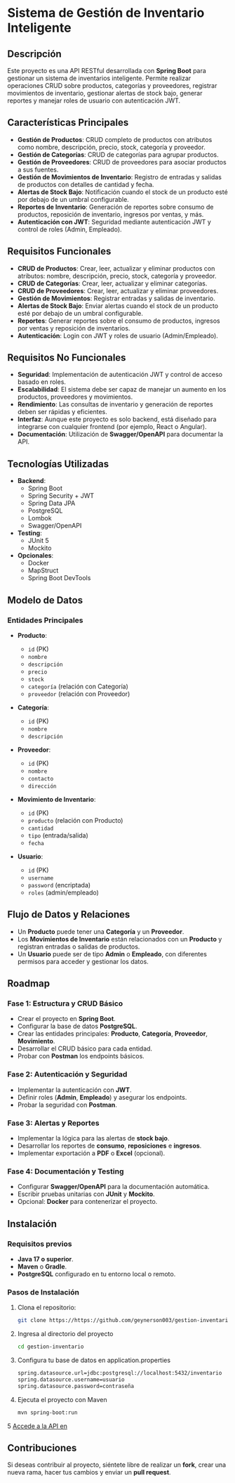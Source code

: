 # Sistema de Gestión de Inventario Inteligente

## Descripción

Este proyecto es una API RESTful desarrollada con **Spring Boot** para gestionar un sistema de inventarios inteligente. Permite realizar operaciones CRUD sobre productos, categorías y proveedores, registrar movimientos de inventario, gestionar alertas de stock bajo, generar reportes y manejar roles de usuario con autenticación JWT.

## Características Principales

- **Gestión de Productos**: CRUD completo de productos con atributos como nombre, descripción, precio, stock, categoría y proveedor.
- **Gestión de Categorías**: CRUD de categorías para agrupar productos.
- **Gestión de Proveedores**: CRUD de proveedores para asociar productos a sus fuentes.
- **Gestión de Movimientos de Inventario**: Registro de entradas y salidas de productos con detalles de cantidad y fecha.
- **Alertas de Stock Bajo**: Notificación cuando el stock de un producto esté por debajo de un umbral configurable.
- **Reportes de Inventario**: Generación de reportes sobre consumo de productos, reposición de inventario, ingresos por ventas, y más.
- **Autenticación con JWT**: Seguridad mediante autenticación JWT y control de roles (Admin, Empleado).

## Requisitos Funcionales

- **CRUD de Productos**: Crear, leer, actualizar y eliminar productos con atributos: nombre, descripción, precio, stock, categoría y proveedor.
- **CRUD de Categorías**: Crear, leer, actualizar y eliminar categorías.
- **CRUD de Proveedores**: Crear, leer, actualizar y eliminar proveedores.
- **Gestión de Movimientos**: Registrar entradas y salidas de inventario.
- **Alertas de Stock Bajo**: Enviar alertas cuando el stock de un producto esté por debajo de un umbral configurable.
- **Reportes**: Generar reportes sobre el consumo de productos, ingresos por ventas y reposición de inventarios.
- **Autenticación**: Login con JWT y roles de usuario (Admin/Empleado).

## Requisitos No Funcionales

- **Seguridad**: Implementación de autenticación JWT y control de acceso basado en roles.
- **Escalabilidad**: El sistema debe ser capaz de manejar un aumento en los productos, proveedores y movimientos.
- **Rendimiento**: Las consultas de inventario y generación de reportes deben ser rápidas y eficientes.
- **Interfaz**: Aunque este proyecto es solo backend, está diseñado para integrarse con cualquier frontend (por ejemplo, React o Angular).
- **Documentación**: Utilización de **Swagger/OpenAPI** para documentar la API.

## Tecnologías Utilizadas

- **Backend**:
  - Spring Boot
  - Spring Security + JWT
  - Spring Data JPA
  - PostgreSQL
  - Lombok
  - Swagger/OpenAPI
- **Testing**:
  - JUnit 5
  - Mockito
- **Opcionales**:
  - Docker
  - MapStruct
  - Spring Boot DevTools

## Modelo de Datos

### Entidades Principales

- **Producto**:
  - `id` (PK)
  - `nombre`
  - `descripción`
  - `precio`
  - `stock`
  - `categoría` (relación con Categoría)
  - `proveedor` (relación con Proveedor)

- **Categoría**:
  - `id` (PK)
  - `nombre`
  - `descripción`

- **Proveedor**:
  - `id` (PK)
  - `nombre`
  - `contacto`
  - `dirección`

- **Movimiento de Inventario**:
  - `id` (PK)
  - `producto` (relación con Producto)
  - `cantidad`
  - `tipo` (entrada/salida)
  - `fecha`

- **Usuario**:
  - `id` (PK)
  - `username`
  - `password` (encriptada)
  - `roles` (admin/empleado)

## Flujo de Datos y Relaciones

- Un **Producto** puede tener una **Categoría** y un **Proveedor**.
- Los **Movimientos de Inventario** están relacionados con un **Producto** y registran entradas o salidas de productos.
- Un **Usuario** puede ser de tipo **Admin** o **Empleado**, con diferentes permisos para acceder y gestionar los datos.

## Roadmap

### Fase 1: Estructura y CRUD Básico
- Crear el proyecto en **Spring Boot**.
- Configurar la base de datos **PostgreSQL**.
- Crear las entidades principales: **Producto**, **Categoría**, **Proveedor**, **Movimiento**.
- Desarrollar el CRUD básico para cada entidad.
- Probar con **Postman** los endpoints básicos.

### Fase 2: Autenticación y Seguridad
- Implementar la autenticación con **JWT**.
- Definir roles (**Admin**, **Empleado**) y asegurar los endpoints.
- Probar la seguridad con **Postman**.

### Fase 3: Alertas y Reportes
- Implementar la lógica para las alertas de **stock bajo**.
- Desarrollar los reportes de **consumo**, **reposiciones** e **ingresos**.
- Implementar exportación a **PDF** o **Excel** (opcional).

### Fase 4: Documentación y Testing
- Configurar **Swagger/OpenAPI** para la documentación automática.
- Escribir pruebas unitarias con **JUnit** y **Mockito**.
- Opcional: **Docker** para contenerizar el proyecto.

## Instalación

### Requisitos previos

- **Java 17 o superior**.
- **Maven** o **Gradle**.
- **PostgreSQL** configurado en tu entorno local o remoto.

### Pasos de Instalación

1. Clona el repositorio:

   ```bash
   git clone https://https://github.com/geynerson003/gestion-inventario

2. Ingresa al directorio del proyecto
   ```bash
   cd gestion-inventario
3. Configura tu base de datos en application.properties
   ```bash
   spring.datasource.url=jdbc:postgresql://localhost:5432/inventario
   spring.datasource.username=usuario
   spring.datasource.password=contraseña
4. Ejecuta el proyecto con Maven
   ```bash
   mvn spring-boot:run
5 [Accede a la API en ](http://localhost:8080)

## Contribuciones 
Si deseas contribuir al proyecto, siéntete libre de realizar un **fork**, crear una nueva rama, hacer tus cambios y enviar un **pull request**.

